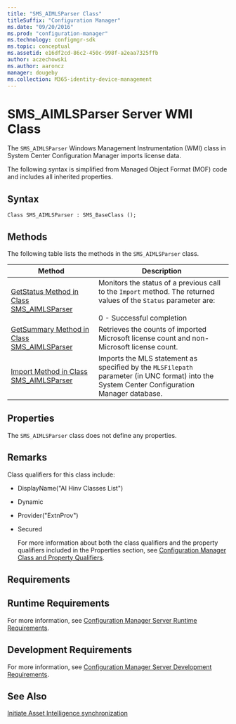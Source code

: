 ```yaml
---
title: "SMS_AIMLSParser Class"
titleSuffix: "Configuration Manager"
ms.date: "09/20/2016"
ms.prod: "configuration-manager"
ms.technology: configmgr-sdk
ms.topic: conceptual
ms.assetid: e16df2cd-86c2-450c-998f-a2eaa7325ffb
author: aczechowski
ms.author: aaroncz
manager: dougeby
ms.collection: M365-identity-device-management
---
```

# SMS_AIMLSParser Server WMI Class
The `SMS_AIMLSParser` Windows Management Instrumentation (WMI) class in System Center Configuration Manager imports license data.  

 The following syntax is simplified from Managed Object Format (MOF) code and includes all inherited properties.  

## Syntax  

```  
Class SMS_AIMLSParser : SMS_BaseClass ();  
```  

## Methods  
 The following table lists the methods in the `SMS_AIMLSParser` class.  

|Method|Description|  
|------------|-----------------|  
|[GetStatus Method in Class SMS_AIMLSParser](../../../../../develop/reference/core/clients/asset-intelligence/getstatus-method-in-class-sms_aimlsparser.md)|Monitors the status of a previous call to the `Import` method. The returned values of the `Status` parameter are:<br /><br /> 0 - Successful completion|  
|[GetSummary Method in Class SMS_AIMLSParser](../../../../../develop/reference/core/clients/asset-intelligence/getsummary-method-in-class-sms_aimlsparser.md)|Retrieves the counts of imported Microsoft license count and non-Microsoft license count.|  
|[Import Method in Class SMS_AIMLSParser](../../../../../develop/reference/core/clients/asset-intelligence/import-method-in-class-sms_aimlsparser.md)|Imports the MLS statement as specified by the `MLSFilepath` parameter (in UNC format) into the System Center Configuration Manager database.|  

## Properties  
 The `SMS_AIMLSParser`  class does not define any properties.  

## Remarks  
 Class qualifiers for this class include:  

- DisplayName("AI Hinv Classes List")  

- Dynamic  

- Provider("ExtnProv")  

- Secured  

  For more information about both the class qualifiers and the property qualifiers included in the Properties section, see [Configuration Manager Class and Property Qualifiers](../../../../../develop/reference/misc/class-and-property-qualifiers.md).  

## Requirements  

## Runtime Requirements  
 For more information, see [Configuration Manager Server Runtime Requirements](../../../../../develop/core/reqs/server-runtime-requirements.md).  

## Development Requirements  
 For more information, see [Configuration Manager Server Development Requirements](../../../../../develop/core/reqs/server-development-requirements.md).  

## See Also  
[Initiate Asset Intelligence synchronization](/sccm/develop/core/clients/asset-intelligence/how-to-initiate-a-synchronization)
